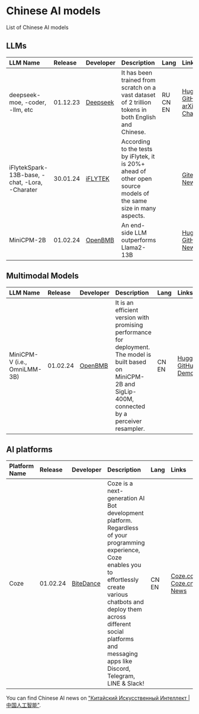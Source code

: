 # Chinese AI models
List of Chinese AI models
## LLMs
| LLM Name  | Release | Developer     | Description                      | Lang | Links |
| :-------- | :---- |:-------      | :-------------------------------- |:---- | :-------------- |
| deepseek-moe, -coder, -llm, etc|01.12.23 |[Deepseek](https://www.deepseek.com/)     | It has been trained from scratch on a vast dataset of 2 trillion tokens in both English and Chinese. |RU CN EN| [HuggingFace](https://huggingface.co/deepseek-ai)<br>[GitHub](https://github.com/deepseek-ai)<br>[arXiv](https://arxiv.org/pdf/2401.14196.pdf)<br>[Chat With](https://chat.deepseek.com/)|
| iFlytekSpark-13B-base, -chat, -Lora, -Charater| 30.01.24 | [iFLYTEK](https://www.iflytek.com/en/)| According to the tests by iFlytek, it is 20%+ ahead of other open source models of the same size in many aspects. | | [Gitee](https://gitee.com/iflytekopensource/iFlytekSpark-13B) <br> [News](https://t.me/chinese_ai_news/1822)|
| MiniCPM-2B|01.02.24 | [OpenBMB](https://www.openbmb.cn/home)| An end-side LLM outperforms Llama2-13B | |[HuggingFace](https://huggingface.co/openbmb)<br> [GitHub](https://github.com/OpenBMB/MiniCPM)<br>[News](https://t.me/chinese_ai_news/1843)|

## Multimodal Models
| LLM Name  | Release | Developer     | Description                      | Lang | Links |
| :-------- | :---- |:-------      | :-------------------------------- |:---- | :-------------- |
| MiniCPM-V (i.e., OmniLMM-3B)| 01.02.24 | [OpenBMB](https://www.openbmb.cn/home) | It is an efficient version with promising performance for deployment. The model is built based on MiniCPM-2B and SigLip-400M, connected by a perceiver resampler. | CN EN | [HuggingFace](https://huggingface.co/openbmb/MiniCPM-V) <br> [GitHub](https://github.com/OpenBMB/OmniLMM) <br>[Demo](http://120.92.209.146/)|

## AI platforms
| Platform Name  | Release | Developer     | Description                      | Lang | Links |
| :-------- | :---- |:-------      | :-------------------------------- |:---- | :-------------- |
| Coze | 01.02.24 | [BiteDance](https://www.bytedance.com/) | Coze is a next-generation AI Bot development platform. Regardless of your programming experience, Coze enables you to effortlessly create various chatbots and deploy them across different social platforms and messaging apps like Discord, Telegram, LINE & Slack! | CN EN | [Coze.com](https://www.coze.com/)<br>[Coze.cn](https://www.coze.cn/)<br>[News](https://t.me/chinese_ai_news/1860)|


You can find Chinese AI news on ["Китайский Искусcтвенный Интеллект | 中国人工智能"](https://t.me/chinese_ai_news).
